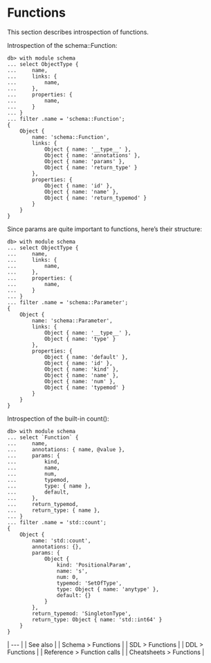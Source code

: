 # Functions

This section describes introspection of functions.

Introspection of the schema::Function:

```edgeql-repl
db> with module schema
... select ObjectType {
...     name,
...     links: {
...         name,
...     },
...     properties: {
...         name,
...     }
... }
... filter .name = 'schema::Function';
{
    Object {
        name: 'schema::Function',
        links: {
            Object { name: '__type__' },
            Object { name: 'annotations' },
            Object { name: 'params' },
            Object { name: 'return_type' }
        },
        properties: {
            Object { name: 'id' },
            Object { name: 'name' },
            Object { name: 'return_typemod' }
        }
    }
}
```

Since params are quite important to functions, here’s their structure:

```edgeql-repl
db> with module schema
... select ObjectType {
...     name,
...     links: {
...         name,
...     },
...     properties: {
...         name,
...     }
... }
... filter .name = 'schema::Parameter';
{
    Object {
        name: 'schema::Parameter',
        links: {
            Object { name: '__type__' },
            Object { name: 'type' }
        },
        properties: {
            Object { name: 'default' },
            Object { name: 'id' },
            Object { name: 'kind' },
            Object { name: 'name' },
            Object { name: 'num' },
            Object { name: 'typemod' }
        }
    }
}
```

Introspection of the built-in count():

```edgeql-repl
db> with module schema
... select `Function` {
...     name,
...     annotations: { name, @value },
...     params: {
...         kind,
...         name,
...         num,
...         typemod,
...         type: { name },
...         default,
...     },
...     return_typemod,
...     return_type: { name },
... }
... filter .name = 'std::count';
{
    Object {
        name: 'std::count',
        annotations: {},
        params: {
            Object {
                kind: 'PositionalParam',
                name: 's',
                num: 0,
                typemod: 'SetOfType',
                type: Object { name: 'anytype' },
                default: {}
            }
        },
        return_typemod: 'SingletonType',
        return_type: Object { name: 'std::int64' }
    }
}
```

| --- |
| See also |
| Schema > Functions |
| SDL > Functions |
| DDL > Functions |
| Reference > Function calls |
| Cheatsheets > Functions |

